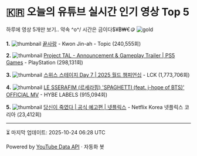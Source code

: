 # 🇰🇷 오늘의 유튜브 실시간 인기 영상 Top 5

하루에 영상 5개만 보기.. 약속 \^o^/ 
시간은 금이다$¥฿₩€🪙
![gold](https://media.tenor.com/your-gif-id.gif)


**1.** ![thumbnail](https://i.ytimg.com/vi/hnIzXiNT10E/default.jpg)
[끝사랑](https://youtube.com/watch?v=hnIzXiNT10E) - Kwon Jin-ah - Topic (240,555회)

**2.** ![thumbnail](https://i.ytimg.com/vi/mm6w2ufD6ME/default.jpg)
[Project TAL - Announcement & Gameplay Trailer | PS5 Games](https://youtube.com/watch?v=mm6w2ufD6ME) - PlayStation (298,131회)

**3.** ![thumbnail](https://i.ytimg.com/vi/dlW64Lvmhc0/default.jpg)
[스위스 스테이지 Day 7 | 2025 월드 챔피언십](https://youtube.com/watch?v=dlW64Lvmhc0) - LCK (1,773,706회)

**4.** ![thumbnail](https://i.ytimg.com/vi/TvVtYaqCni8/default.jpg)
[LE SSERAFIM (르세라핌) 'SPAGHETTI (feat. j-hope of BTS)' OFFICIAL MV](https://youtube.com/watch?v=TvVtYaqCni8) - HYBE LABELS (915,094회)

**5.** ![thumbnail](https://i.ytimg.com/vi/CStK0hNcJXM/default.jpg)
[당신이 죽였다 | 공식 예고편 | 넷플릭스](https://youtube.com/watch?v=CStK0hNcJXM) - Netflix Korea 넷플릭스 코리아 (23,412회)


---
⏳ 마지막 업데이트: 2025-10-24 06:28 UTC

Powered by [YouTube Data API](https://developers.google.com/youtube/v3/docs/videos/list) · 자동화 봇